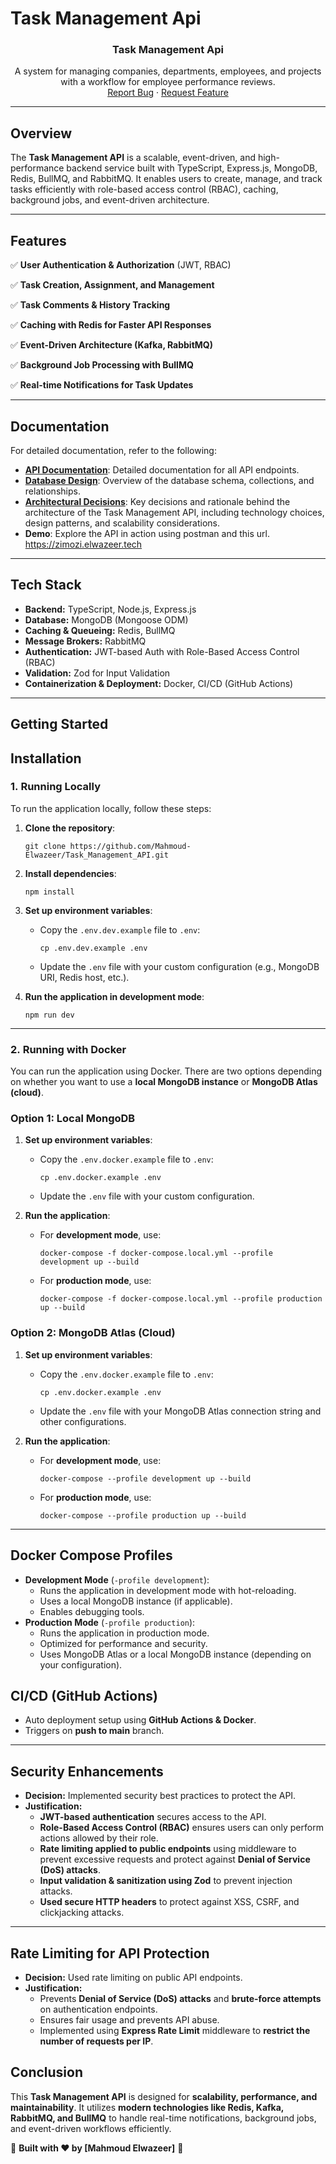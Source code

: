 # Task Management Api

<div align="center">
  <h3 align="center">Task Management Api</h3>
  <p align="center">
    A system for managing companies, departments, employees, and projects with a workflow for employee performance reviews.
    <br />
    <a href="https://github.com/Mahmoud-Elwazeer/Task_Management_API/issues">Report Bug</a>
    ·
    <a href="https://github.com/Mahmoud-Elwazeer/Task_Management_API/issues">Request Feature</a>
  </p>
</div>

---

## Overview

The **Task Management API** is a scalable, event-driven, and high-performance backend service built with TypeScript, Express.js, MongoDB, Redis, BullMQ, and RabbitMQ. It enables users to create, manage, and track tasks efficiently with role-based access control (RBAC), caching, background jobs, and event-driven architecture.

---

## Features

✅ **User Authentication & Authorization** (JWT, RBAC)

✅ **Task Creation, Assignment, and Management**

✅ **Task Comments & History Tracking**

✅ **Caching with Redis for Faster API Responses**

✅ **Event-Driven Architecture (Kafka, RabbitMQ)**

✅ **Background Job Processing with BullMQ**

✅ **Real-time Notifications for Task Updates**

---

## Documentation

For detailed documentation, refer to the following:

- **[API Documentation](docs/api/README.md)**: Detailed documentation for all API endpoints.
- **[Database Design](docs/database/README.md)**: Overview of the database schema, collections, and relationships.
- **[Architectural Decisions](docs/README.md)**: Key decisions and rationale behind the architecture of the Task Management API, including technology choices, design patterns, and scalability considerations.
- **Demo**: Explore the API in action using postman and this url. https://zimozi.elwazeer.tech

---


## **Tech Stack**

- **Backend:** TypeScript, Node.js, Express.js
- **Database:** MongoDB (Mongoose ODM)
- **Caching & Queueing:** Redis, BullMQ
- **Message Brokers:** RabbitMQ
- **Authentication:** JWT-based Auth with Role-Based Access Control (RBAC)
- **Validation:** Zod for Input Validation
- **Containerization & Deployment:** Docker, CI/CD (GitHub Actions)

---

## Getting Started

## Installation

### 1. **Running Locally**

To run the application locally, follow these steps:

1. **Clone the repository**:
    ```
    git clone https://github.com/Mahmoud-Elwazeer/Task_Management_API.git
    ```
    
2. **Install dependencies**:
    ```
    npm install
    ```
    
3. **Set up environment variables**:
    - Copy the `.env.dev.example` file to `.env`:
        ```
        cp .env.dev.example .env
        ```
        
    - Update the `.env` file with your custom configuration (e.g., MongoDB URI, Redis host, etc.).
4. **Run the application in development mode**:
    ```
    npm run dev
    ```
    
---

### 2. **Running with Docker**

You can run the application using Docker. There are two options depending on whether you want to use a **local MongoDB instance** or **MongoDB Atlas (cloud)**.

### **Option 1: Local MongoDB**

1. **Set up environment variables**:
    - Copy the `.env.docker.example` file to `.env`:
        ```
        cp .env.docker.example .env
        ```
        
    - Update the `.env` file with your custom configuration.
2. **Run the application**:
    - For **development mode**, use:
        ```
        docker-compose -f docker-compose.local.yml --profile development up --build
        ```
        
    - For **production mode**, use:
        ```
        docker-compose -f docker-compose.local.yml --profile production up --build
        ```
        

### **Option 2: MongoDB Atlas (Cloud)**

1. **Set up environment variables**:
    - Copy the `.env.docker.example` file to `.env`:
        ```
        cp .env.docker.example .env
        ```
        
    - Update the `.env` file with your MongoDB Atlas connection string and other configurations.
2. **Run the application**:
    - For **development mode**, use:
        ```
        docker-compose --profile development up --build
        ```
        
    - For **production mode**, use:
        ```
        docker-compose --profile production up --build
        ```
        

---

## Docker Compose Profiles

- **Development Mode** (`-profile development`):
    - Runs the application in development mode with hot-reloading.
    - Uses a local MongoDB instance (if applicable).
    - Enables debugging tools.
- **Production Mode** (`-profile production`):
    - Runs the application in production mode.
    - Optimized for performance and security.
    - Uses MongoDB Atlas or a local MongoDB instance (depending on your configuration).

## **CI/CD (GitHub Actions)**

- Auto deployment setup using **GitHub Actions & Docker**.
- Triggers on **push to main** branch.

---

## **Security Enhancements**

- **Decision:** Implemented security best practices to protect the API.
- **Justification:**
    - **JWT-based authentication** secures access to the API.
    - **Role-Based Access Control (RBAC)** ensures users can only perform actions allowed by their role.
    - **Rate limiting applied to public endpoints** using middleware to prevent excessive requests and protect against **Denial of Service (DoS) attacks**.
    - **Input validation & sanitization using Zod** to prevent injection attacks.
    - **Used secure HTTP headers** to protect against XSS, CSRF, and clickjacking attacks.

---

## **Rate Limiting for API Protection**

- **Decision:** Used rate limiting on public API endpoints.
- **Justification:**
    - Prevents **Denial of Service (DoS) attacks** and **brute-force attempts** on authentication endpoints.
    - Ensures fair usage and prevents API abuse.
    - Implemented using **Express Rate Limit** middleware to **restrict the number of requests per IP**.

## **Conclusion**

This **Task Management API** is designed for **scalability, performance, and maintainability**. It utilizes **modern technologies like Redis, Kafka, RabbitMQ, and BullMQ** to handle real-time notifications, background jobs, and event-driven workflows efficiently.

📌 **Built with ❤️ by [Mahmoud Elwazeer]** 🚀